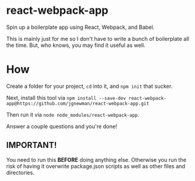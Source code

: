 # react-webpack-app
Spin up a boilerplate app using React, Webpack, and Babel.

This is mainly just for me so I don't have to write a bunch of boilerplate all the time. But, who knows, you may find it useful as well.

# How

Create a folder for your project, `cd` into it, and `npm init` that sucker.

Next, install this tool via `npm install --save-dev react-webpack-app@https://github.com/jgnewman/react-webpack-app.git`

Then run it via `node node_modules/react-webpack-app`.

Answer a couple questions and you're done!

## IMPORTANT!

You need to run this **BEFORE** doing anything else. Otherwise you run the risk of having it overwrite package.json scripts as well as other files and directories.
